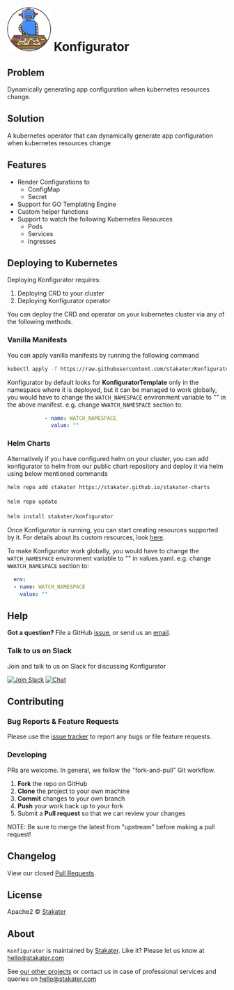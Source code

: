 # ![](assets/web/Konfigurator-round-100px.png) Konfigurator

## Problem

Dynamically generating app configuration when kubernetes resources change.

## Solution

A kubernetes operator that can dynamically generate app configuration when kubernetes resources change

## Features

- Render Configurations to
  - ConfigMap
  - Secret
- Support for GO Templating Engine
- Custom helper functions
- Support to watch the following Kubernetes Resources
  - Pods
  - Services
  - Ingresses

## Deploying to Kubernetes

Deploying Konfigurator requires:

1. Deploying CRD to your cluster
2. Deploying Konfigurator operator

You can deploy the CRD and operator on your kubernetes cluster via any of the following methods.

### Vanilla Manifests

You can apply vanilla manifests by running the following command

```bash
kubectl apply -f https://raw.githubusercontent.com/stakater/Konfigurator/master/deployments/kubernetes/konfigurator.yaml
```

Konfigurator by default looks for **KonfiguratorTemplate** only in the namespace where it is deployed, but it can be managed to work globally, you would have to change the `WATCH_NAMESPACE` environment variable to "" in the above manifest. e.g. change `WWATCH_NAMESPACE` section to:

```yaml
            - name: WATCH_NAMESPACE
              value: ""
```

### Helm Charts

Alternatively if you have configured helm on your cluster, you can add konfigurator to helm from our public chart repository and deploy it via helm using below mentioned commands

```bash
helm repo add stakater https://stakater.github.io/stakater-charts

helm repo update

helm install stakater/konfigurator
```

Once Konfigurator is running, you can start creating resources supported by it. For details about its custom resources, look [here](https://github.com/stakater/Konfigurator/tree/master/docs/konfigurator-template.md).

To make Konfigurator work globally, you would have to change the `WATCH_NAMESPACE` environment variable to "" in values.yaml. e.g. change `WWATCH_NAMESPACE` section to:

```yaml
  env:
  - name: WATCH_NAMESPACE
    value: ""
```

## Help

**Got a question?**
File a GitHub [issue](https://github.com/stakater/Konfigurator/issues), or send us an [email](mailto:stakater@gmail.com).

### Talk to us on Slack

Join and talk to us on Slack for discussing Konfigurator

[![Join Slack](https://stakater.github.io/README/stakater-join-slack-btn.png)](https://stakater-slack.herokuapp.com/)
[![Chat](https://stakater.github.io/README/stakater-chat-btn.png)](https://stakater.slack.com/messages/CC8R7L8KG/)

## Contributing

### Bug Reports & Feature Requests

Please use the [issue tracker](https://github.com/stakater/Konfigurator/issues) to report any bugs or file feature requests.

### Developing

PRs are welcome. In general, we follow the "fork-and-pull" Git workflow.

 1. **Fork** the repo on GitHub
 2. **Clone** the project to your own machine
 3. **Commit** changes to your own branch
 4. **Push** your work back up to your fork
 5. Submit a **Pull request** so that we can review your changes

NOTE: Be sure to merge the latest from "upstream" before making a pull request!

## Changelog

View our closed [Pull Requests](https://github.com/stakater/Konfigurator/pulls?q=is%3Apr+is%3Aclosed).

## License

Apache2 © [Stakater](http://stakater.com)

## About

`Konfigurator` is maintained by [Stakater][website]. Like it? Please let us know at <hello@stakater.com>

See [our other projects][community]
or contact us in case of professional services and queries on <hello@stakater.com>

  [website]: http://stakater.com/
  [community]: https://github.com/stakater/
